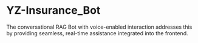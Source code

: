 # YZ-Insurance_Bot
The conversational RAG Bot with voice-enabled interaction addresses this by providing seamless, real-time assistance integrated into the frontend.
